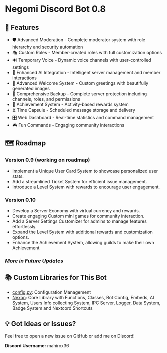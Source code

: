 # Negomi Discord Bot 0.8

## 🚀 Features

- 🛡️ Advanced Moderation - Complete moderator system with role hierarchy and security automation
- 🎭 Custom Roles - Member-created roles with full customization options
- 🔊 Temporary Voice - Dynamic voice channels with user-controlled settings
- 🤖 Enhanced AI Integration - Intelligent server management and member interactions
- 👋 Advanced Welcome System - Custom greetings with beautifully generated images
- 💾 Comprehensive Backup - Complete server protection including channels, roles, and permissions
- 🎯 Achievement System - Activity-based rewards system
- ⏳ Time Capsule - Scheduled message storage and delivery
- 🎛️ Web Dashboard - Real-time statistics and command management
- 🎮 Fun Commands - Engaging community interactions

## 🗺️ Roadmap

### Version 0.9 (working on roadmap)

- Implement a Unique User Card System to showcase personalized user stats.
- Add a streamlined Ticket System for efficient issue management.
- Introduce a Level System with rewards to encourage user engagement.

### Version 0.10

- Develop a Server Economy with virtual currency and rewards.
- Create engaging Custom mini games for community interaction.
- Add a Server Settings Customizer for admins to manage features effortlessly.
- Expand the Level System with additional rewards and customization options.
- Enhance the Achievement System, allowing guilds to make their own Achievement

### *More in Future Updates*

## 📚 Custom Libraries for This Bot

- [config.py](https://github.com/mahirox36/Negomi/blob/main/modules/config.py): Configuration Management
- [Nexon](https://github.com/mahirox36/Negomi/blob/main/modules/Nexon/): Core Library with Functions, Classes, Bot Config, Embeds, AI System, Users Info collecting System, IPC Server, Logger, Data System, Badge System and Nextcord Shortcuts

## 💡 Got Ideas or Issues?

Feel free to open a new issue on GitHub or add me on Discord!

**Discord Username:** mahirox36
